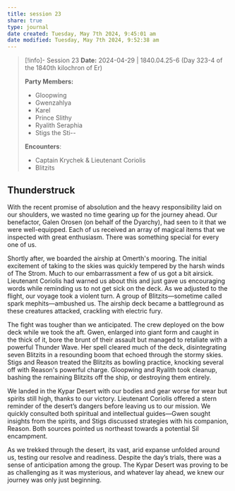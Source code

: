 ```yaml
---
title: session 23
share: true
type: journal
date created: Tuesday, May 7th 2024, 9:45:01 am
date modified: Tuesday, May 7th 2024, 9:52:38 am
---
```


> [!info]- Session 23 **Date:** 2024-04-29 | 1840.04.25-6 (Day 323-4 of the 1840th kilochron of Er)
>
> **Party Members:**
> 
> - Gloopwing
> - Gwenzahlya 
> - Karel 
> - Prince Slithy 
> - Ryalith Seraphia 
> - Stigs the Sti--
> 
> **Encounters**:
> - Captain Krychek & Lieutenant Coriolis 
> - Blitzits 


## Thunderstruck

With the recent promise of absolution and the heavy responsibility laid on our shoulders, we wasted no time gearing up for the journey ahead. Our benefactor, Galen Orosen (on behalf of the Dyarchy), had seen to it that we were well-equipped. Each of us received an array of magical items that we inspected with great enthusiasm. There was something special for every one of us. 

Shortly after, we boarded the airship at Omerth's mooring. The initial excitement of taking to the skies was quickly tempered by the harsh winds of The Strom. Much to our embarrassment a few of us got a bit airsick. Lieutenant Coriolis had warned us about this and just gave us encouraging words while reminding us to not get sick on the deck. As we adjusted to the flight, our voyage took a violent turn. A group of Blitzits—sometime called spark mephits—ambushed us. The airship deck became a battleground as these creatures attacked, crackling with electric fury.

The fight was tougher than we anticipated. The crew deployed on the bow deck while we took the aft. Gwen, enlarged into giant form and caught in the thick of it, bore the brunt of their assault but managed to retaliate with a powerful Thunder Wave. Her spell cleared much of the deck, disintegrating seven Blitzits in a resounding boom that echoed through the stormy skies. Stigs and Reason treated the Blitzits as bowling practice, knocking several off with Reason's powerful charge. Gloopwing and Ryalith took cleanup, bashing the remaining Blitzits off the ship, or destroying them entirely. 

We landed in the Kypar Desert with our bodies and gear worse for wear but spirits still high, thanks to our victory. Lieutenant Coriolis offered a stern reminder of the desert’s dangers before leaving us to our mission. We quickly consulted both spiritual and intellectual guides—Gwen sought insights from the spirits, and Stigs discussed strategies with his companion, Reason. Both sources pointed us northeast towards a potential Sil encampment.

As we trekked through the desert, its vast, arid expanse unfolded around us, testing our resolve and readiness. Despite the day’s trials, there was a sense of anticipation among the group. The Kypar Desert was proving to be as challenging as it was mysterious, and whatever lay ahead, we knew our journey was only just beginning.